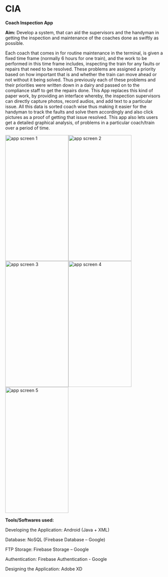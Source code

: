 # CIA
**Coach Inspection App**

**Aim:** Develop a system, that can aid the supervisors and the handyman in getting the inspection and maintenance of the coaches done as swiftly as possible.

Each coach that comes in for routine maintenance in the terminal, is given a fixed time frame (normally 6 hours for one train), and the work to be performed in this time frame includes, inspecting the train for any faults or repairs that need to be resolved. These problems are assigned a priority based on how important that is and whether the train can move ahead or not without it being solved. Thus previously each of these problems and their priorities were written down in a dairy and passed on to the compliance staff to get the repairs done.
This App replaces this kind of paper work, by providing an interface whereby, the inspection supervisors can directly capture photos, record audios, and add text to a particular issue. All this data is sorted coach wise thus making it easier for the handyman to track the faults and solve them accordingly and also click pictures as a proof of getting that issue resolved.
This app also lets users get a detailed graphical analysis, of problems in a particular coach/train over a period of time.

<img src="https://user-images.githubusercontent.com/29853549/119224491-4a99bd80-bb1c-11eb-9f76-b215ad460cbc.png" alt="app screen 1" width="200" height="400"/><img src="https://user-images.githubusercontent.com/29853549/119224496-54bbbc00-bb1c-11eb-90d8-699219ba87d8.png" alt="app screen 2" width="200" height="400"/><img src="https://user-images.githubusercontent.com/29853549/119224512-61d8ab00-bb1c-11eb-8267-156ae47f04fd.png" alt="app screen 3" width="200" height="400"/><img src="https://user-images.githubusercontent.com/29853549/119224522-68672280-bb1c-11eb-9ef0-cd831179bf02.png" alt="app screen 4" width="200" height="400"/><img src="https://user-images.githubusercontent.com/29853549/119224525-6b621300-bb1c-11eb-835c-33ab63e77940.png" alt="app screen 5" width="200" height="400"/>

**Tools/Softwares used:**

Developing the Application: Android (Java + XML)

Database: NoSQL (Firebase Database – Google)

FTP Storage: Firebase Storage – Google

Authentication: Firebase Authentication - Google

Designing the Application: Adobe XD
